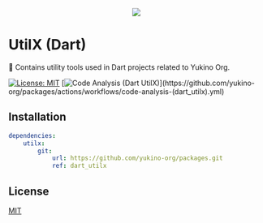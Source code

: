 <p align="center">
    <img src="https://github.com/yukino-org/media/blob/main/images/subbanners/gh-packages-banner.png?raw=true">
</p>

# UtilX (Dart)

🔧 Contains utility tools used in Dart projects related to Yukino Org.

[![License: MIT](https://img.shields.io/badge/License-MIT-yellow.svg)](https://opensource.org/licenses/MIT)
[![Code Analysis (Dart UtilX)](https://github.com/yukino-org/packages/actions/workflows/code-analysis-(dart_utilx).yml/badge.svg)](https://github.com/yukino-org/packages/actions/workflows/code-analysis-(dart_utilx).yml)

## Installation

```yaml
dependencies:
    utilx:
        git:
            url: https://github.com/yukino-org/packages.git
            ref: dart_utilx
```

## License

[MIT](./LICENSE)
